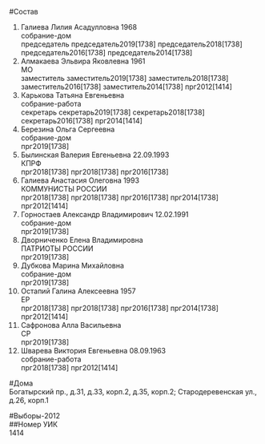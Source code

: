 #Состав  
1. Галиева Лилия Асадулловна 1968  
    собрание-дом  
    председатель председатель2019[1738] председатель2018[1738] председатель2016[1738] председатель2014[1738]  
2. Алмакаева Эльвира Яковлевна 1961  
    МО  
    заместитель заместитель2019[1738] заместитель2018[1738] заместитель2016[1738] заместитель2014[1738] прг2012[1414]  
3. Карькова Татьяна Евгеньевна  
    собрание-работа  
    секретарь секретарь2019[1738] секретарь2018[1738] секретарь2016[1738] прг2014[1414]  
4. Березина Ольга Сергеевна  
    собрание-дом  
    прг2019[1738]  
5. Былинская Валерия Евгеньевна 22.09.1993  
    КПРФ  
    прг2018[1738] прг2018[1738] прг2016[1738]  
6. Галиева Анастасия Олеговна 1993  
    КОММУНИСТЫ РОССИИ  
    прг2018[1738] прг2018[1738] прг2016[1738] прг2014[1738] прг2012[1414]  
7. Горностаев Александр Владимирович 12.02.1991  
    собрание-дом  
    прг2019[1738]  
8. Дворниченко Елена Владимировна  
    ПАТРИОТЫ РОССИИ  
    прг2019[1738]  
9. Дубкова Марина Михайловна  
    собрание-дом  
    прг2019[1738]  
10. Остапий Галина Алексеевна 1957  
    ЕР  
    прг2018[1738] прг2018[1738] прг2016[1738] прг2014[1738] прг2012[1414]  
11. Сафронова Алла Васильевна  
    СР  
    прг2019[1738]  
12. Шварева Виктория Евгеньевна 08.09.1963  
    собрание-работа  
    прг2018[1738] прг2012[1414]  
  
#Дома  
Богатырский пр., д.31, д.33, корп.2, д.35, корп.2;  Стародеревенская ул., д.26, корп.1  
  
#Выборы-2012  
##Номер УИК  
1414  

